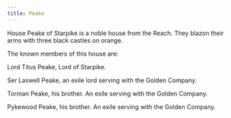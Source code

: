 ```yaml
---
title: Peake
---
```


 House Peake of Starpike is a noble house from the Reach. They blazon their arms with three black castles on orange.

The known members of this house are:

Lord Titus Peake, Lord of Starpike.

Ser Laswell Peake, an exile lord serving with the Golden Company.

Torman Peake, his brother. An exile serving with the Golden Company.

Pykewood Peake, his brother. An exile serving with the Golden Company. 


